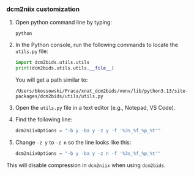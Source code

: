 ### dcm2niix customization


1. Open python command line by typing:
    ```
   python
    ```

2. In the Python console, run the following commands to locate the `utils.py` file:

   ```python
   import dcm2bids.utils.utils
   print(dcm2bids.utils.utils.__file__)
   ```
    You will get a path similar to:

   ```
   /Users/bkossowski/Praca/xnat_dcm2bids/venv/lib/python3.13/site-packages/dcm2bids/utils/utils.py
   ```

4. Open the `utils.py` file in a text editor (e.g., Notepad, VS Code).

5. Find the following line:

   ```python
   dcm2niixOptions = "-b y -ba y -z y -f '%3s_%f_%p_%t'"
   ```

6. Change `-z y` to `-z n` so the line looks like this:

   ```python
   dcm2niixOptions = "-b y -ba y -z n -f '%3s_%f_%p_%t'"
   ```

This will disable compression in `dcm2niix` when using `dcm2bids`.



